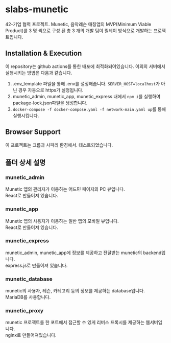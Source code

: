 # slabs-munetic
42-기업 협력 프로젝트.
Munetic, 음악레슨 매칭앱의 MVP(Minimum Viable Product)를 3 명 씩으로 구성 된 총 3 개의 개발 팀이 릴레이 방식으로 개발하는 프로젝트입니다.

## Installation & Execution
이 repository는 github actions를 통한 배포에 최적화되어있습니다. 이외의 서버에서 실행시키는 방법은 다음과 같습니다.
1. .env_template 파일을 통해 .env를 설정해줍니다. `SERVER_HOST=localhost`가 아닌 경우 자동으로 https가 설정됩니다.
2. munetic_admin, munetic_app, munetic_express 내에서 `npm i`를 실행하여 package-lock.json파일을 생성합니다.
3. `docker-compose -f docker-compose.yaml -f network-main.yaml up`를 통해 실행시킵니다.

## Browser Support
이 프로젝트는 크롬과 사파리 환경에서. 테스트되었습니다.

## 폴더 상세 설명
### munetic_admin
Munetic 앱의 관리자가 이용하는 어드민 페이지의 PC 뷰입니다.  
React로 만들어져 있습니다.
### munetic_app
Munetic 앱의 사용자가 이용하는 일반 앱의 모바일 뷰입니다.  
React로 만들어져 있습니다.
### munetic_express
munetic_admin, munetic_app에 정보를 제공하고 전달받는 munetic의 backend입니다.  
express.js로 만들어져 있습니다.
### munetic_database
munetic의 사용자, 레슨, 카테고리 등의 정보를 제공하는 database입니다.  
MariaDB를 사용합니다.
### munetic_proxy
munetic 프로젝트를 한 포트에서 접근할 수 있게 리버스 프록시를 제공하는 웹서버입니다.  
nginx로 만들어져있습니다.

